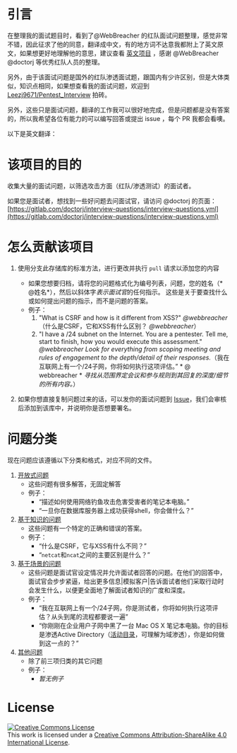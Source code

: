 # 引言
在整理我的面试题目时，看到了@WebBreacher 的红队面试问题整理，感觉非常不错，因此征求了他的同意，翻译成中文，有的地方词不达意我都附上了英文原文，如果想更好地理解他的意思，建议查看 [英文项目](https://github.com/Leezj9671/offensiveinterview) ，感谢 @WebBreacher @doctorj 等优秀红队人员的整理。

另外，由于该面试问题是国外的红队渗透面试题，跟国内有少许区别，但是大体类似，知识点相同，如果想查看我的面试问题，欢迎到 [Leezj9671/Pentest_Interview](https://github.com/Leezj9671/Pentest_Interview) 拍砖。

另外，这些只是面试问题，翻译的工作我可以很好地完成，但是问题都是没有答案的，所以我希望各位有能力的可以编写回答或提出 issue ，每个 PR 我都会看噢。

以下是英文翻译：

# 该项目的目的
收集大量的面试问题，以筛选攻击方面（红队/渗透测试）的面试者。

如果您是面试者，想找到一些好问题去问面试官，请访问 @doctorj 的页面：[https://gitlab.com/doctorj/interview-questions/interview-questions.yml](https://gitlab.com/doctorj/interview-questions/interview-questions.yml)

# 怎么贡献该项目
1. 使用分支此存储库的标准方法，进行更改并执行 `pull` 请求以添加您的内容
   - 如果您想要归档，请将您的问题格式化为编号列表，问题，您的姓名（* @姓名*），然后以斜体字*表示面试官*的任何指示。 这些是关于要查找什么或如何提出问题的指示，而不是问题的答案。
   - 例子：
      1. "What is CSRF and how is it different from XSS?" *@webbreacher* （什么是CSRF，它和XSS有什么区别？ *@webbreacher*）
      1. "I have a /24 subnet on the Internet. You are a pentester. Tell me, start to finish, how you would execute this assessment." *@webbreacher* *Look for everything from scoping meeting and rules of engagement to the depth/detail of their responses.*（我在互联网上有一个/24子网，你将如何执行这项评估。” * @ webbreacher * *寻找从范围界定会议和参与规则到其回复的深度/细节的所有内容。*）

2. 如果你想直接复制问题过来的话，可以发你的面试问题到 [Issue](https://github.com/leezj9671/offensiveinterview/issues)，我们会审核后添加到该库中，并说明你是否想要署名。

# 问题分类

现在问题应该遵循以下分类和格式，对应不同的文件。

1. [开放式问题](https://github.com/Leezj9671/offensiveinterview/blob/translate-zhcn/open.md)
   - 这些问题有很多解答，无固定解答
   - 例子：
      - “描述如何使用网络钓鱼攻击危害受害者的笔记本电脑。”
      - “一旦你在数据库服务器上成功获得shell，你会做什么？”
2. [基于知识的问题](https://github.com/Leezj9671/offensiveinterview/blob/translate-zhcn/knowledge.md)
   - 这些问题有一个特定的正确和错误的答案。
   - 例子：
      - “什么是CSRF，它与XSS有什么不同？”
      - “```netcat```和```ncat```之间的主要区别是什么？”
3. [基于场景的问题](https://github.com/Leezj9671/offensiveinterview/blob/translate-zhcn/scenario.md)
   - 这些问题是面试官设定情况并允许面试者回答的问题。在他们的回答中，面试官会步步紧逼，给出更多信息|模拟客户|告诉面试者他们采取行动时会发生什么，以便更全面地了解面试者知识的广度和深度。
   - 例子：
      - “我在互联网上有一个/24子网，你是测试者，你将如何执行这项评估？从头到尾的流程都要说一遍”
      - “你刚刚在企业用户子网中黑了一台 Mac OS X 笔记本电脑。你的目标是渗透Active Directory（[活动目录](https://www.cnblogs.com/IFire47/p/6672176.html)，可理解为域渗透），你是如何做到这一点的？”
4. [其他问题](https://github.com/Leezj9671/offensiveinterview/blob/translate-zhcn/other.md)
   - 除了前三项归类的其它问题
   - 例子：
      -  *暂无例子*

# License
<a rel="license" href="http://creativecommons.org/licenses/by-sa/4.0/"><img alt="Creative Commons License" style="border-width:0" src="https://i.creativecommons.org/l/by-sa/4.0/88x31.png" /></a><br />This work is licensed under a <a rel="license" href="http://creativecommons.org/licenses/by-sa/4.0/">Creative Commons Attribution-ShareAlike 4.0 International License</a>.